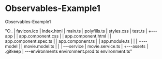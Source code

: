 # Observables-Example1
Observables-Example1

"C:.
|   favicon.ico
|   index.html
|   main.ts
|   polyfills.ts
|   styles.css
|   test.ts
|
+---app
|   |   app.component.css
|   |   app.component.html
|   |   app.component.spec.ts
|   |   app.component.ts
|   |   app.module.ts
|   |
|   +---model
|   |       movie.model.ts
|   |
|   \---service
|           movie.service.ts
|
+---assets
|       .gitkeep
|
\---environments
        environment.prod.ts
        environment.ts"
